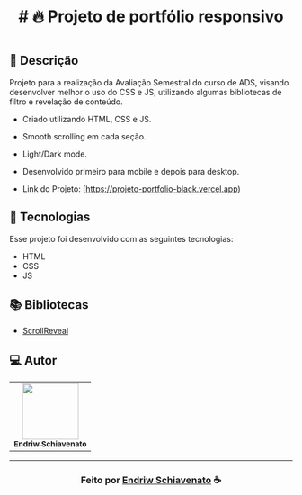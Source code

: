<h1 align="center">
  # 🔥 Projeto de portfólio responsivo
</h1>

<img src="">

## 📝 Descrição 

Projeto para a realização da Avaliação Semestral do curso de ADS, visando desenvolver melhor o uso do CSS e JS,
utilizando algumas bibliotecas de filtro e revelação de conteúdo.

- Criado utilizando HTML, CSS e JS.
- Smooth scrolling em cada seção.
- Light/Dark mode.
- Desenvolvido primeiro para mobile e depois para desktop.

- Link do Projeto: [https://projeto-portfolio-black.vercel.app)

## 🚀 Tecnologias

Esse projeto foi desenvolvido com as seguintes tecnologias:

- HTML
- CSS
- JS

## 📚 Bibliotecas

- [ScrollReveal](https://scrollrevealjs.org/)


## 💻 Autor
<table>
  <tr>
    <td align="center">
      <a href="https://github.com/endriwmsi">
        <img src="https://avatars.githubusercontent.com/u/100975346?v=4" width="100px;" /><br>
        <sub>
          <b>Endriw Schiavenato</b>
        </sub>
      </a>
    </td>
  </tr>
</table>

-----

  <h3 align="center"> Feito por <a href="https://www.linkedin.com/in/endriwmsi/">Endriw Schiavenato</a> ☕</h3>

<!-- ![preview img](https://vercel.com/33e8ed8f-aede-4149-9e70-26d66d698e4c) -->
